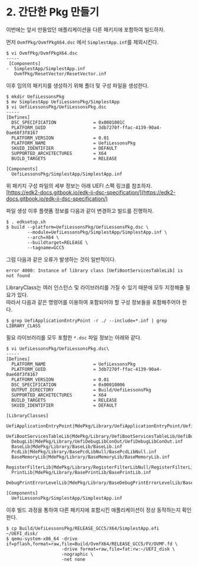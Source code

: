 # 2. 간단한 Pkg 만들기

이번에는 앞서 만들었던 애플리케이션을 다른 패키지에 포함하여 빌드하자.

먼저 `OvmfPkg/OvmfPkgX64.dsc` 에서 `SimplestApp.inf`를 제외시킨다.

```
$ vi OvmfPkg/OvmfPkgX64.dsc
-----
 [Components]
-  SimplestApp/SimplestApp.inf
   OvmfPkg/ResetVector/ResetVector.inf
```

이후 임의의 패키지를 생성하기 위해 폴더 및 구성 파일을 생성한다.

```
$ mkdir UefiLessonsPkg
$ mv SimplestApp UefiLessonsPkg/SimplestApp
$ vi UefiLessonsPkg/UefiLessonsPkg.dsc
-----
[Defines]
  DSC_SPECIFICATION              = 0x0001001C
  PLATFORM_GUID                  = 3db7270f-ffac-4139-90a4-0ae68f3f8167
  PLATFORM_VERSION               = 0.01
  PLATFORM_NAME                  = UefiLessonsPkg
  SKUID_IDENTIFIER               = DEFAULT
  SUPPORTED_ARCHITECTURES        = X64
  BUILD_TARGETS                  = RELEASE

[Components]
  UefiLessonsPkg/SimplestApp/SimplestApp.inf
```

위 패키지 구성 파일의 세부 정보는 아래 UEFI 스펙 링크를 참조하자.\
[https://edk2-docs.gitbook.io/edk-ii-dsc-specification/](https://edk2-docs.gitbook.io/edk-ii-dsc-specification/)

파일 생성 이후 플랫폼 정보를 다음과 같이 변경하고 빌드를 진행하자.

```
$ . edksetup.sh
$ build --platform=UefiLessonsPkg/UefiLessonsPkg.dsc \
        --module=UefiLessonsPkg/SimplestApp/SimplestApp.inf \
        --arch=X64 \
        --buildtarget=RELEASE \
        --tagname=GCC5
```

그럼 다음과 같은 오류가 발생하는 것이 일반적이다.

```
error 4000: Instance of library class [UefiBootServicesTableLib] is not found
```

LibraryClass는 여러 인스턴스 및 라이브러리를 가질 수 있기 때문에 모두 지정해줄 필요가 있다.\
따라서 다음과 같은 명령어를 이용하여 포함되어야 할 구성 정보들을 포함해주어야 한다.

```
$ grep UefiApplicationEntryPoint -r ./ --include=*.inf | grep LIBRARY_CLASS
```

필요 라이브러리를 모두 포함한 `*.dsc` 파일 정보는 아래와 같다.

```
$ vi UefiLessonsPkg/UefiLessonsPkg.dsc\
-----
[Defines]
  PLATFORM_NAME                  = UefiLessonsPkg
  PLATFORM_GUID                  = 3db7270f-ffac-4139-90a4-0ae68f3f8167
  PLATFORM_VERSION               = 0.01
  DSC_SPECIFICATION              = 0x00010006
  OUTPUT_DIRECTORY               = Build/UefiLessonsPkg
  SUPPORTED_ARCHITECTURES        = X64
  BUILD_TARGETS                  = RELEASE
  SKUID_IDENTIFIER               = DEFAULT

[LibraryClasses]
  UefiApplicationEntryPoint|MdePkg/Library/UefiApplicationEntryPoint/UefiApplicationEntryPoint.inf
  UefiBootServicesTableLib|MdePkg/Library/UefiBootServicesTableLib/UefiBootServicesTableLib.inf
  DebugLib|MdePkg/Library/UefiDebugLibConOut/UefiDebugLibConOut.inf
  BaseLib|MdePkg/Library/BaseLib/BaseLib.inf
  PcdLib|MdePkg/Library/BasePcdLibNull/BasePcdLibNull.inf
  BaseMemoryLib|MdePkg/Library/BaseMemoryLib/BaseMemoryLib.inf
  RegisterFilterLib|MdePkg/Library/RegisterFilterLibNull/RegisterFilterLibNull.inf
  PrintLib|MdePkg/Library/BasePrintLib/BasePrintLib.inf
  DebugPrintErrorLevelLib|MdePkg/Library/BaseDebugPrintErrorLevelLib/BaseDebugPrintErrorLevelLib.inf

[Components]
  UefiLessonsPkg/SimplestApp/SimplestApp.inf
```

이후 빌드 과정을 통하여 다른 패키지에 포함시킨 애플리케이션이 정상 동작하는지 확인한다.

```
$ cp Build/UefiLessonsPkg/RELEASE_GCC5/X64/SimplestApp.efi ~/UEFI_disk/
$ qemu-system-x86_64 -drive if=pflash,format=raw,file=Build/OvmfX64/RELEASE_GCC5/FV/OVMF.fd \
                     -drive format=raw,file=fat:rw:~/UEFI_disk \
                     -nographic \
                     -net none
```
